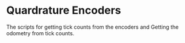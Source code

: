 # Quardrature Encoders

The scripts for getting tick counts from the encoders and Getting the odometry from tick counts.
